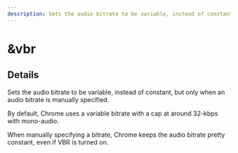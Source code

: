 ```yaml
---
description: Sets the audio bitrate to be variable, instead of constant
---
```


# \&vbr

## Details

Sets the audio bitrate to be variable, instead of constant, but only when an audio bitrate is manually specified.

By default, Chrome uses a variable bitrate with a cap at around 32-kbps with mono-audio.

When manually specifying a bitrate, Chrome keeps the audio bitrate pretty constant, even if VBR is turned on.
